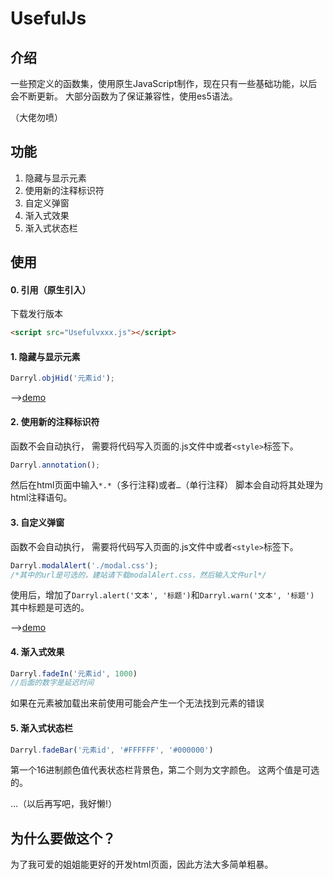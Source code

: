 # UsefulJs
## 介绍
一些预定义的函数集，使用原生JavaScript制作，现在只有一些基础功能，以后会不断更新。
大部分函数为了保证兼容性，使用es5语法。

（大佬勿喷）

## 功能
1. 隐藏与显示元素
2. 使用新的注释标识符
3. 自定义弹窗
4. 渐入式效果
5. 渐入式状态栏

## 使用

#### 0. 引用（原生引入）
下载发行版本
```html
<script src="Usefulvxxx.js"></script>
```
#### 1. 隐藏与显示元素
```js
Darryl.objHid('元素id');
```
-->[demo](//hjki156.github.io/UsefulJs/demo/objHid.html)
#### 2. 使用新的注释标识符
函数不会自动执行，
需要将代码写入页面的.js文件中或者`<style>`标签下。

```js
Darryl.annotation();
```
然后在html页面中输入`*.*`（多行注释)或者`…`（单行注释）
脚本会自动将其处理为html注释语句。

#### 3. 自定义弹窗
函数不会自动执行，
需要将代码写入页面的.js文件中或者`<style>`标签下。

```js
Darryl.modalAlert('./modal.css');
/*其中的url是可选的，建站请下载modalAlert.css，然后输入文件url*/
```
使用后，增加了`Darryl.alert('文本', '标题')`和`Darryl.warn('文本', '标题')`
其中标题是可选的。

-->[demo](//hjki156.github.io/UsefulJs/demo/modalAlert.html)
#### 4. 渐入式效果
```js
Darryl.fadeIn('元素id', 1000)
//后面的数字是延迟时间
```
如果在元素被加载出来前使用可能会产生一个无法找到元素的错误

#### 5. 渐入式状态栏
```js
Darryl.fadeBar('元素id', '#FFFFFF', '#000000')
```
第一个16进制颜色值代表状态栏背景色，第二个则为文字颜色。
这两个值是可选的。

…（以后再写吧，我好懒!）
## 为什么要做这个？
为了我可爱的姐姐能更好的开发html页面，因此方法大多简单粗暴。
